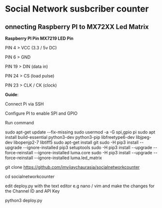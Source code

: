 # **Social Network susbcriber counter**

## onnecting Raspberry PI to MX72XX Led Matrix
**Raspberry PI Pin              MX7219 LED Pin**

PIN 4               >           VCC (3.3 / 5v DC)

PIN 6               >           GND

PIN 19              >           DIN (data in)

PIN 24              >           CS (load pulse)

PIN 23              >           CLK / CK (clock)


**Guide**:

Connect Pi via SSH

Configure PI to enable SPI and GPIO

Run command

sudo apt-get update --fix-missing
sudo usermod -a -G spi,gpio pi
sudo apt install build-essential python3-dev python3-pip libfreetype6-dev libjpeg-dev libopenjp2-7 libtiff5
sudo apt-get install git
sudo -H pip3 install --upgrade --ignore-installed pip3 setuptools
sudo -H pip3 install --upgrade --force-reinstall --ignore-installed luma.core
sudo -H pip3 install --upgrade --force-reinstall --ignore-installed luma.led_matrix

git clone https://github.com/imvijaychaurasia/socialnetworkcounter

cd socialnetworkcounter

edit deploy.py with the text editor e.g nano / vim and make the changes for the Channel ID and API Key

python3 deploy.py
